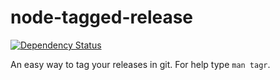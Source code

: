 node-tagged-release
===================

[![Dependency Status](https://gemnasium.com/anshulverma/tagr.svg)](https://gemnasium.com/anshulverma/tagr)

An easy way to tag your releases in git. For help type `man tagr`.
